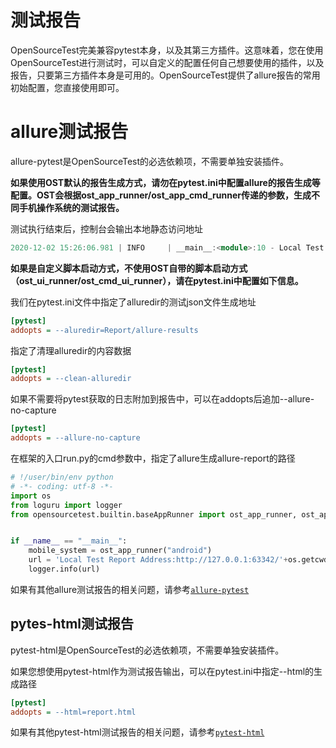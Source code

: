 # 测试报告

OpenSourceTest完美兼容pytest本身，以及其第三方插件。这意味着，您在使用OpenSourceTest进行测试时，可以自定义的配置任何自己想要使用的插件，以及报告，只要第三方插件本身是可用的。OpenSourceTest提供了allure报告的常用初始配置，您直接使用即可。

# allure测试报告

allure-pytest是OpenSourceTest的必选依赖项，不需要单独安装插件。

**如果使用OST默认的报告生成方式，请勿在pytest.ini中配置allure的报告生成等配置。OST会根据ost_app_runner/ost_app_cmd_runner传递的参数，生成不同手机操作系统的测试报告。**

测试执行结束后，控制台会输出本地静态访问地址

~~~verilog
2020-12-02 15:26:06.981 | INFO     | __main__:<module>:10 - Local Test Report Address:http://127.0.0.1:63342/uimodel/Report/android/allure-report/index.html 
~~~

**如果是自定义脚本启动方式，不使用OST自带的脚本启动方式（ost_ui_runner/ost_cmd_ui_runner），请在pytest.ini中配置如下信息。**

我们在pytest.ini文件中指定了alluredir的测试json文件生成地址

~~~ini
[pytest]
addopts = --aluredir=Report/allure-results
~~~

指定了清理alluredir的内容数据

~~~ini
[pytest]
addopts = --clean-alluredir
~~~

如果不需要将pytest获取的日志附加到报告中，可以在addopts后追加--allure-no-capture

~~~ini
[pytest]
addopts = --allure-no-capture
~~~

在框架的入口run.py的cmd参数中，指定了allure生成allure-report的路径

~~~python
# !/user/bin/env python
# -*- coding: utf-8 -*-
import os
from loguru import logger
from opensourcetest.builtin.baseAppRunner import ost_app_runner, ost_app_cmd_runner


if __name__ == "__main__":
    mobile_system = ost_app_runner("android")
    url = 'Local Test Report Address:http://127.0.0.1:63342/'+os.getcwd().split("\\")[-1]+f'/Report/{mobile_system.replace(" ", "_")}/allure-report/index.html '
    logger.info(url)
~~~

如果有其他allure测试报告的相关问题，请参考[`allure-pytest`](https://docs.qameta.io/allure/#_pytest)

## pytes-html测试报告

pytest-html是OpenSourceTest的必选依赖项，不需要单独安装插件。

如果您想使用pytest-html作为测试报告输出，可以在pytest.ini中指定--html的生成路径

~~~ini
[pytest]
addopts = --html=report.html
~~~

如果有其他pytest-html测试报告的相关问题，请参考[`pytest-html`](https://pypi.org/project/pytest-html/)

